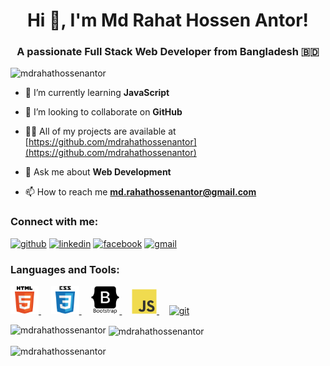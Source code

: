 <!-- 
- 👋 Hi, I’m @mdrahathossenantor
- 👀 I’m interested in web design & development
- 🌱 I’m currently learning JavaScript
- 💞️ I’m looking to collaborate on ...
- 📫 How to reach me ...
-->

<!---
mdrahathossenantor/mdrahathossenantor is a ✨ special ✨ repository because its `README.md` (this file) appears on your GitHub profile.
You can click the Preview link to take a look at your changes.
--->



<h1 align="center">Hi 👋, I'm Md Rahat Hossen Antor!</h1>
<h3 align="center">A passionate Full Stack Web Developer from Bangladesh 🇧🇩</h3>

<p align="left"> <img src="https://komarev.com/ghpvc/?username=mdrahathossenantor&label=Profile%20views&color=0e75b6&style=flat" alt="mdrahathossenantor" /> </p>

- 🌱 I’m currently learning **JavaScript**

- 👯 I’m looking to collaborate on **GitHub**

- 👨‍💻 All of my projects are available at [https://github.com/mdrahathossenantor](https://github.com/mdrahathossenantor)

- 💬 Ask me about **Web Development**

- 📫 How to reach me **<a href="mailto:md.rahathossenantor@gmail.com">md.rahathossenantor@gmail.com</a>**


<h3 align="left">Connect with me:</h3>

[<img src='https://cdn.jsdelivr.net/npm/simple-icons@3.0.1/icons/github.svg' alt='github' height='40'>](https://github.com/mdrahathossenantor)  [<img src='https://cdn.jsdelivr.net/npm/simple-icons@3.0.1/icons/linkedin.svg' alt='linkedin' height='40'>](https://www.linkedin.com/in/https://www.linkedin.com/in/md-rahat-hossen-antor-534403254//)  [<img src='https://cdn.jsdelivr.net/npm/simple-icons@3.0.1/icons/facebook.svg' alt='facebook' height='40'>](https://www.facebook.com/https://www.facebook.com/profile.php?id=100086382246424)  [<img src='https://cdn.jsdelivr.net/npm/simple-icons@3.0.1/icons/gmail.svg' alt='gmail' height='40'>](md.rahathossenantor@gmail.com)


<h3 align="left">Languages and Tools:</h3>
<p align="left">
<a href="https://www.w3.org/html/" target="_blank" rel="noreferrer"> <img src="https://raw.githubusercontent.com/devicons/devicon/master/icons/html5/html5-original-wordmark.svg" alt="html-5" width="45" height="45"/> </a> &nbsp &nbsp
<a href="https://www.w3schools.com/css/" target="_blank" rel="noreferrer"> <img src="https://raw.githubusercontent.com/devicons/devicon/master/icons/css3/css3-original-wordmark.svg" alt="css-3" width="45" height="45"/> </a> &nbsp &nbsp
<a href="https://getbootstrap.com" target="_blank" rel="noreferrer"> <img src="https://raw.githubusercontent.com/devicons/devicon/master/icons/bootstrap/bootstrap-plain-wordmark.svg" alt="bootstrap" width="45" height="45"/> </a> &nbsp &nbsp <a href="https://developer.mozilla.org/en-US/docs/Web/JavaScript" target="_blank" rel="noreferrer"> <img src="https://raw.githubusercontent.com/devicons/devicon/master/icons/javascript/javascript-original.svg" alt="javascript" width="40" height="40"/> </a> &nbsp &nbsp
<a href="https://git-scm.com/" target="_blank" rel="noreferrer"> <img src="https://www.vectorlogo.zone/logos/git-scm/git-scm-icon.svg" alt="git" width="45" height="45"/> </a>
</p>
<span><img align="left" src="https://github-readme-stats.vercel.app/api/top-langs?username=mdrahathossenantor&show_icons=true&locale=en&layout=compact" alt="mdrahathossenantor" /></span>

<!-- [![Top Langs](https://github-readme-stats.vercel.app/api/top-langs/?username=mdrahathossenantor)](https://github.com/anuraghazra/github-readme-stats) -->

<span>&nbsp;<img align="center" src="https://github-readme-stats.vercel.app/api?username=mdrahathossenantor&show_icons=true&locale=en" alt="mdrahathossenantor" /></span>

<span><img align="center" src="https://github-readme-streak-stats.herokuapp.com/?user=mdrahathossenantor&" alt="mdrahathossenantor" /></span>
